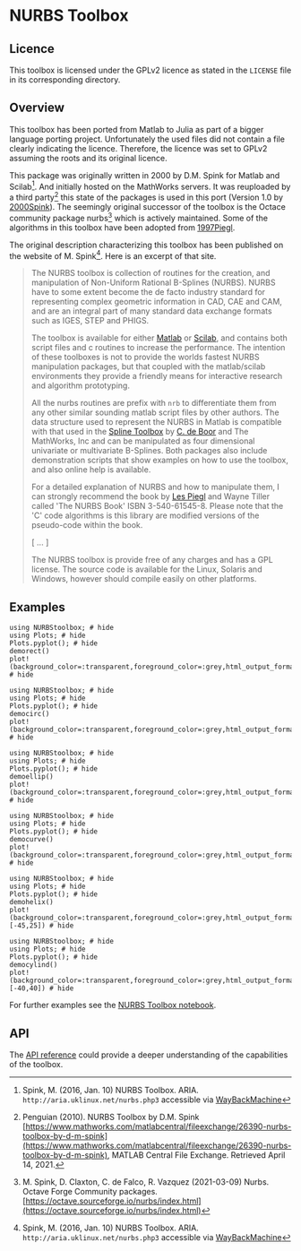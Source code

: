 # NURBS Toolbox

## Licence

This toolbox is licensed under the GPLv2 licence as stated in the `LICENSE` file in its corresponding directory.

## Overview

This toolbox has been ported from Matlab to Julia as part of a bigger language porting project.
Unfortunately the used files did not contain a file clearly indicating the licence.
Therefore, the licence was set to GPLv2 assuming the roots and its original licence.

This package was originally written in 2000 by D.M. Spink for Matlab and Scilab[^1]. And initially hosted on the MathWorks servers.
It was reuploaded by a third party[^2] this state of the packages is used in this port (Version 1.0 by [2000Spink](@cite)).
The seemingly original successor of the toolbox is the Octace community package nurbs[^3] which is actively maintained.
Some of the algorithms in this toolbox have been adopted from [1997Piegl](@cite).

The original description characterizing this toolbox has been published on the website of M. Spink[^1]. Here is an excerpt of that site.

> The NURBS toolbox is collection of routines for the creation, and manipulation of Non-Uniform Rational B-Splines (NURBS). NURBS have to some extent become the de facto industry standard for representing complex geometric information in CAD, CAE and CAM, and are an integral part of many standard data exchange formats such as IGES, STEP and PHIGS.
>
> The toolbox is available for either [Matlab](https://www.mathworks.com/) or [Scilab](https://www.scilab.org/), and contains both script files and c routines to increase the performance. The intention of these toolboxes is not to provide the worlds fastest NURBS manipulation packages, but that coupled with the matlab/scilab environments they provide a friendly means for interactive research and algorithm prototyping.
>
> All the nurbs routines are prefix with `nrb` to differentiate them from any other similar sounding matlab script files by other authors. The data structure used to represent the NURBS in Matlab is compatible with that used in the [Spline Toolbox](http://www.mathworks.com/products/splines) by [C. de Boor](http://pages.cs.wisc.edu/~deboor/) and The MathWorks, Inc and can be manipulated as four dimensional univariate or multivariate B-Splines. Both packages also include demonstration scripts that show examples on how to use the toolbox, and also online help is available.
>
> For a detailed explanation of NURBS and how to manipulate them, I can strongly recommend the book by [Les Piegl](https://www.csee.usf.edu/~lespiegl/) and Wayne Tiller called 'The NURBS Book' ISBN 3-540-61545-8. Please note that the 'C' code algorithms is this library are modified versions of the pseudo-code within the book.
>
> [ ... ]
>
> The NURBS toolbox is provide free of any charges and has a GPL license. The source code is available for the Linux, Solaris and Windows, however should compile easily on other platforms.

[^1]: Spink, M. (2016, Jan. 10) NURBS Toolbox. ARIA. `http://aria.uklinux.net/nurbs.php3` accessible via [WayBackMachine](https://web.archive.org/web/20160110131409/aria.uklinux.net/nurbs.php3)
[^2]: Penguian (2010). NURBS Toolbox by D.M. Spink [https://www.mathworks.com/matlabcentral/fileexchange/26390-nurbs-toolbox-by-d-m-spink](https://www.mathworks.com/matlabcentral/fileexchange/26390-nurbs-toolbox-by-d-m-spink), MATLAB Central File Exchange. Retrieved April 14, 2021.
[^3]: M. Spink, D. Claxton, C. de Falco, R. Vazquez (2021-03-09) Nurbs. Octave Forge Community packages. [https://octave.sourceforge.io/nurbs/index.html](https://octave.sourceforge.io/nurbs/index.html)

## Examples

```@example
using NURBStoolbox; # hide
using Plots; # hide
Plots.pyplot(); # hide
demorect()
plot!(background_color=:transparent,foreground_color=:grey,html_output_format=:svg) # hide
```

```@example
using NURBStoolbox; # hide
using Plots; # hide
Plots.pyplot(); # hide
democirc()
plot!(background_color=:transparent,foreground_color=:grey,html_output_format=:svg) # hide
```

```@example
using NURBStoolbox; # hide
using Plots; # hide
Plots.pyplot(); # hide
demoellip()
plot!(background_color=:transparent,foreground_color=:grey,html_output_format=:svg) # hide
```

```@example
using NURBStoolbox; # hide
using Plots; # hide
Plots.pyplot(); # hide
democurve()
plot!(background_color=:transparent,foreground_color=:grey,html_output_format=:svg) # hide
```

```@example
using NURBStoolbox; # hide
using Plots; # hide
Plots.pyplot(); # hide
demohelix()
plot!(background_color=:transparent,foreground_color=:grey,html_output_format=:svg,camera=[-45,25]) # hide
```

```@example
using NURBStoolbox; # hide
using Plots; # hide
Plots.pyplot(); # hide
democylind()
plot!(background_color=:transparent,foreground_color=:grey,html_output_format=:svg,camera=[-40,40]) # hide
```

For further examples see the [NURBS Toolbox notebook](notebooks/ex_NURBStoolbox.md).

## API

The [API reference](api_NURBStoolbox.md) could provide a deeper understanding of the capabilities of the toolbox.
